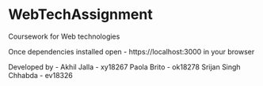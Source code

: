# WebTechAssignment

Coursework for Web technologies

Once dependencies installed open - https://localhost:3000 in your browser

Developed by -
Akhil Jalla - xy18267
Paola Brito - ok18278
Srijan Singh Chhabda - ev18326
